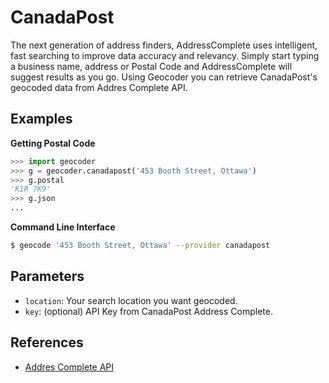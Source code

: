# CanadaPost

The next generation of address finders, AddressComplete uses intelligent, fast
searching to improve data accuracy and relevancy. Simply start typing a business
name, address or Postal Code and AddressComplete will suggest results as you go.
Using Geocoder you can retrieve CanadaPost's geocoded data from Addres Complete API.

## Examples

**Getting Postal Code**

```python
>>> import geocoder
>>> g = geocoder.canadapost('453 Booth Street, Ottawa')
>>> g.postal
'K1R 7K9'
>>> g.json
...
```

**Command Line Interface**

```bash
$ geocode '453 Booth Street, Ottawa' --provider canadapost
```

## Parameters

- `location`: Your search location you want geocoded.
- `key`: (optional) API Key from CanadaPost Address Complete.

## References

- [Addres Complete API](https://www.canadapost.ca/pca/)